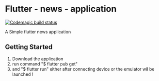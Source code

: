 # Flutter - news - application

[![Codemagic build status](https://api.codemagic.io/apps/5e98441c7af7f334502e4953/5e98441c7af7f334502e4952/status_badge.svg)](https://codemagic.io/apps/5e98441c7af7f334502e4953/5e98441c7af7f334502e4952/latest_build)

A Simple flutter news application

## Getting Started

1.  Download the application
2. run command "$ flutter pub get"
3.  and "$ flutter run" either after connecting device or the emulator wil be launched !
